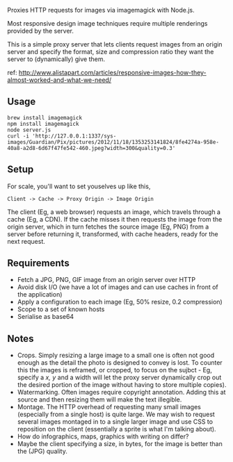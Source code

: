 
Proxies HTTP requests for images via imagemagick with Node.js.

Most responsive design image techniques require multiple renderings
provided by the server.

This is a simple proxy server that lets clients request
images from an origin server and specify the format, size and compression
ratio they want the server to (dynamically) give them.

ref: http://www.alistapart.com/articles/responsive-images-how-they-almost-worked-and-what-we-need/

Usage
-----

```
brew install imagemagick
npm install imagemagick
node server.js
curl -i 'http://127.0.0.1:1337/sys-images/Guardian/Pix/pictures/2012/11/18/1353253141824/8fe4274a-958e-40a8-a2d8-6d67f47fe542-460.jpeg?width=300&quality=0.3'
```

Setup
-----

For scale, you'll want to set youselves up like this,

```
Client -> Cache -> Proxy Origin -> Image Origin
```

The client (Eg, a web browser) requests an image, which travels through a 
cache (Eg, a CDN). If the cache misses it then requests the image from the
origin server, which in turn fetches the source image (Eg, PNG) from a server before 
returning it, transformed, with cache headers, ready for the next request.

Requirements
------------

- Fetch a JPG, PNG, GIF image from an origin server over HTTP 
- Avoid disk I/O (we have a lot of images and can use caches in front of the application)
- Apply a configuration to each image (Eg, 50% resize, 0.2 compression)
- Scope to a set of known hosts
- Serialise as base64

Notes
-----

- Crops. Simply resizing a large image to a small one is often not good enough as
  the detail the photo is designed to convey is lost. To counter this the images is reframed,
  or cropped, to focus on the sujbct - Eg, specify a _x, y_ and a width will let the proxy server
  dynamically crop out the desired portion of the image without having to store multiple copies).
- Watermarking. Often images require copyright annotation. Adding this at source and
  then resizing them will make the text illegible.  
- Montage. The HTTP overhead of requesting many small images (especially from a single host) is 
  quite large. We may wish to request several images montaged in to a single larger image 
  and use CSS to reposition on the client (essentially a sprite is what I'm talking about).
- How do infographics, maps, graphics with writing on differ? 
- Maybe the client specifying a size, in bytes, for the image is better than the (JPG) quality.

